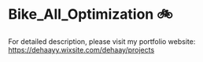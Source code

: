 # Bike_All_Optimization 🚲

For detailed description, please visit my portfolio website: https://dehaayy.wixsite.com/dehaay/projects
